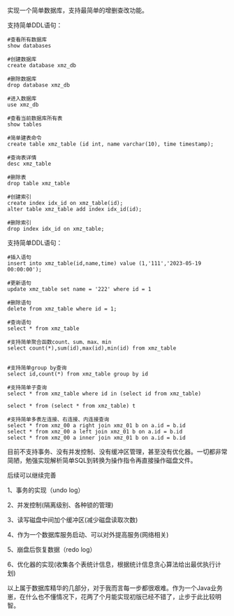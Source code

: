 实现一个简单数据库，支持最简单的增删查改功能。

支持简单DDL语句：

```mysql
#查看所有数据库
show databases

#创建数据库
create database xmz_db

#删除数据库
drop database xmz_db

#进入数据库
use xmz_db

#查看当前数据库所有表
show tables

#简单建表命令
create table xmz_table (id int, name varchar(10), time timestamp);

#查询表详情
desc xmz_table

#删除表
drop table xmz_table

#创建索引
create index idx_id on xmz_table(id);
alter table xmz_table add index idx_id(id);

#删除索引
drop index idx_id on xmz_table;

```



支持简单DDL语句：

```mysql
#插入语句
insert into xmz_table(id,name,time) value (1,'111','2023-05-19 00:00:00');

#更新语句
update xmz_table set name = '222' where id = 1

#删除语句
delete from xmz_table where id = 1; 

#查询语句
select * from xmz_table

#支持简单聚合函数count、sum、max、min
select count(*),sum(id),max(id),min(id) from xmz_table


#支持简单group by查询
select id,count(*) from xmz_table group by id

#支持简单子查询
select * from xmz_table where id in (select id from xmz_table)

select * from (select * from xmz_table) t

#支持简单多表左连接、右连接、内连接查询
select * from xmz_00 a right join xmz_01 b on a.id = b.id
select * from xmz_00 a left join xmz_01 b on a.id = b.id
select * from xmz_00 a inner join xmz_01 b on a.id = b.id

```



目前不支持事务、没有并发控制、没有缓冲区管理，甚至没有优化器。一切都非常简陋，勉强实现解析简单SQL到转换为操作指令再直接操作磁盘文件。

后续可以继续完善

1、事务的实现（undo log）

2、并发控制(隔离级别、各种锁的管理)

3、读写磁盘中间加个缓冲区(减少磁盘读取次数)

4、作为一个数据库服务启动、可以对外提高服务(网络相关)

5、崩盘后恢复数据（redo log）

6、优化器的实现(收集各个表统计信息，根据统计信息贪心算法给出最优执行计划)

以上属于数据库精华的几部分，对于我而言每一步都很艰难。作为一个Java业务崽，在什么也不懂情况下，花两了个月能实现初版已经不错了，止步于此比较明智。
